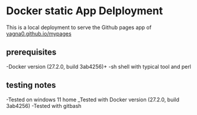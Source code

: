 # Docker static App Delployment
This is a local deployment to serve the Github pages app of [yagna0.github.io/mypages](http://yagna0.github.io/mypages)



## prerequisites
-Docker version (27.2.0, build 3ab4256)+
-sh shell with typical tool and perl
## testing notes
-Tested on windows 11 home
_Tested with Docker version (27.2.0, build 3ab4256)
-Tested with gitbash
